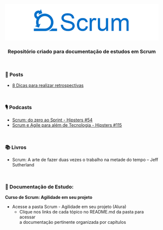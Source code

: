 ﻿<div align="center">
 
 ![Scrum Logo](Scrum%20-%20Agilidade%20em%20seu%20projeto/imagens/scrum-1.png)
 ### Repositório criado para documentação de estudos em Scrum
  
</div>

<br> 

### 📰 Posts

+ [8 Dicas para realizar retrospectivas](https://www.dbccompany.com.br/8-dicas-para-realizar-retrospectivas/)

<br>

  
### 🎙️ Podcasts

+ [Scrum: do zero ao Sprint - Hipsters #54](https://cursos.alura.com.br/hipsterstech-scrum-do-zero-ao-sprint-hipsters-54-a532)
+ [Scrum e Agile para além de Tecnologia - Hipsters #115](https://cursos.alura.com.br/hipsterstech-scrum-e-agile-para-alem-de-tecnologia-hipsters-115-a467)


<br>

### 📚 Livros
 
+ Scrum: A arte de fazer duas vezes o trabalho na metade do tempo – Jeff Sutherland

<br>

### 📝 Documentação de Estudo:

**Curso de Scrum: Agilidade em seu projeto**

+ Acesse a pasta Scrum - Agilidade em seu projeto (Alura)  
  + Clique nos links de cada tópico no README.md da pasta para acessar<br> a documentação pertinente organizada por capítulos


